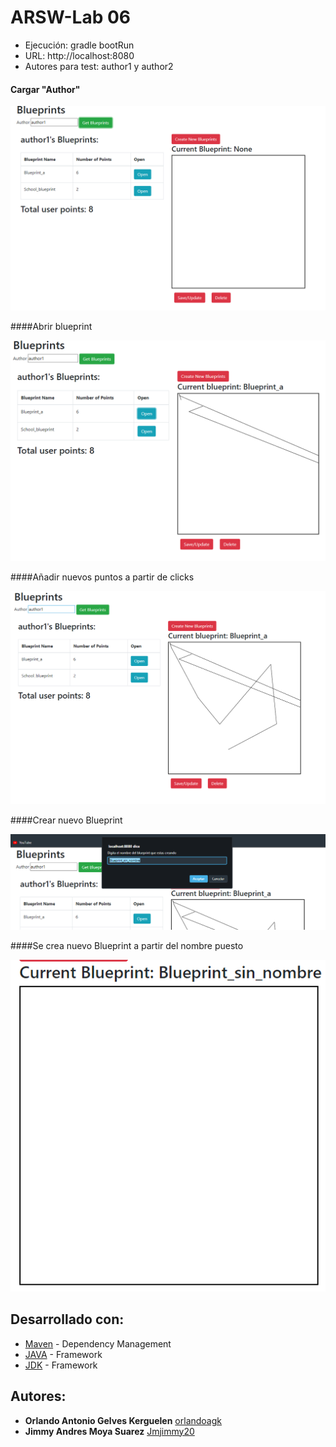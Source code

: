 
# ARSW-Lab 06


- Ejecución: gradle bootRun
- URL: http://localhost:8080
- Autores para test: author1 y author2


#### Cargar "Author"
![](img/1.PNG)

####Abrir blueprint

![](img/2.PNG)

####Añadir nuevos puntos a partir de clicks

![](img/3.PNG)

####Crear nuevo Blueprint

![](img/4.PNG)

####Se crea nuevo Blueprint a partir del nombre puesto

![](img/5.PNG)



## Desarrollado con:

* [Maven](https://maven.apache.org/) - Dependency Management
* [JAVA](https://www.java.com/es/download) - Framework
* [JDK](https://www.oracle.com/technetwork/java/javase/downloads/jdk8-downloads-2133151.html) - Framework

## Autores:

* **Orlando Antonio Gelves Kerguelen**  [orlandoagk](https://github.com/orlandoagk)
* **Jimmy Andres Moya Suarez**  [Jmjimmy20](https://github.com/Jmjimmy20)










